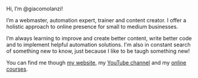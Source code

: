 Hi, I’m @giacomolanzi!

I’m a webmaster, automation expert, trainer and content creator. I offer a holistic approach to online presence for small to medium businesses.

I’m always learning to improve and create better content, write better code and to implement helpful automation solutions. I'm also in constant search of something new to know, just because I like to be taugh something new!

You can find me though [my website](https://planbproject.it/), my [YouTube channel](http://www.youtube.com/channel/UCcBWFqFHfA59uKPq9JgFF5A) and my [online courses](https://www.udemy.com/user/planbproject/).

<!---
giacomolanzi/giacomolanzi is a ✨ special ✨ repository because its `README.md` (this file) appears on your GitHub profile.
You can click the Preview link to take a look at your changes.
--->
